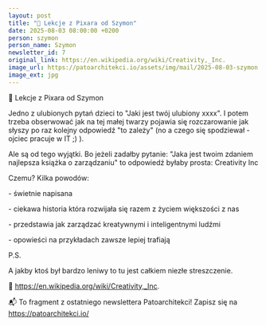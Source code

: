 ```yaml
---
layout: post
title: "🔧 Lekcje z Pixara od Szymon"
date: 2025-08-03 08:00:00 +0200
person: szymon
person_name: Szymon
newsletter_id: 7
original_link: https://en.wikipedia.org/wiki/Creativity,_Inc.
image_url: https://patoarchitekci.io/assets/img/mail/2025-08-03-szymon.jpg
image_ext: jpg
---
```


🔧 Lekcje z Pixara od Szymon

Jedno z ulubionych pytań dzieci to "Jaki jest twój ulubiony xxxx". I potem trzeba obserwować jak na tej małej twarzy pojawia się rozczarowanie jak słyszy po raz kolejny odpowiedź "to zależy" (no a czego się spodziewał - ojciec pracuje w IT ;) ).

Ale są od tego wyjątki. Bo jeżeli zadałby pytanie: "Jaka jest twoim zdaniem najlepsza książka o zarządzaniu" to odpowiedź byłaby prosta: Creativity Inc

Czemu? Kilka powodów:

\- świetnie napisana

\- ciekawa historia która rozwijała się razem z życiem większości z nas

\- przedstawia jak zarządzać kreatywnymi i inteligentnymi ludźmi

\- opowieści na przykładach zawsze lepiej trafiają

P.S.

A jakby ktoś był bardzo leniwy to tu jest całkiem niezłe streszczenie.

🔗 https://en.wikipedia.org/wiki/Creativity,_Inc.

📬 To fragment z ostatniego newslettera Patoarchitekci! Zapisz się na https://patoarchitekci.io/